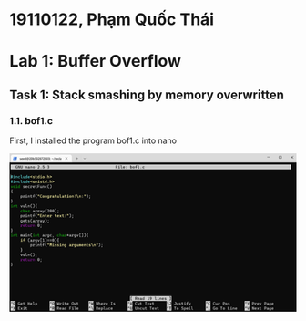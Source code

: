 # 19110122, Phạm Quốc Thái

# Lab 1: Buffer Overflow

## Task 1: Stack smashing by memory overwritten

### 1.1. bof1.c

First, I installed the program bof1.c into nano

<a href="link"><img src="images/image1.png" alt=""></a>
